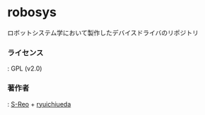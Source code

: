 # robosys
ロボットシステム学において製作したデバイスドライバのリポジトリ

### ライセンス  
  : GPL (v2.0)
### 著作者    
  : [S-Reo](https://github.com/S-Reo) + [ryuichiueda](https://github.com/ryuichiueda)
